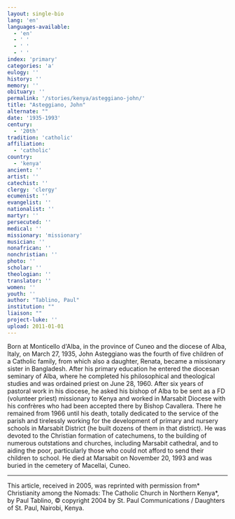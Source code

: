 ```yaml
---
layout: single-bio
lang: 'en'
languages-available:
  - 'en'
  - ' '
  - ' '
  - ' '
index: 'primary'
categories: 'a'
eulogy: ''
history: ''
memory: ''
obituary: ''
permalink: '/stories/kenya/asteggiano-john/'
title: "Asteggiano, John"
alternate: ""
date: '1935-1993'
century:
  - '20th'
tradition: 'catholic'
affiliation:
  - 'catholic'
country:
  - 'kenya'
ancient: ''
artist: ''
catechist: ''
clergy: 'clergy'
ecumenist: ''
evangelist: ''
nationalist: ''
martyr: ''
persecuted: ''
medical: ''
missionary: 'missionary'
musician: ''
nonafrican: ''
nonchristian: ''
photo: ''
scholar: ''
theologian: ''
translator: ''
women: ''
youth: ''
author: "Tablino, Paul"
institution: ""
liaison: ""
project-luke: ''
upload: 2011-01-01
---
```




Born at Monticello d'Alba, in the province of Cuneo and the diocese of Alba, Italy, on March 27, 1935, John Asteggiano was the fourth of five children of a Catholic family, from which also a daughter, Renata, became a missionary sister in Bangladesh. After his primary education he entered the diocesan seminary of Alba, where he completed his philosophical and theological studies and was ordained priest on June 28, 1960. After six years of pastoral work in his diocese, he asked his bishop of Alba to be sent as a FD (volunteer priest) missionary to Kenya and worked in Marsabit Diocese with his confrères who had been accepted there by Bishop Cavallera. There he remained from 1966 until his death, totally dedicated to the service of the parish and tirelessly working for the development of primary and nursery schools in Marsabit District (he built dozens of them in that district). He was devoted to the Christian formation of catechumens, to the building of numerous outstations and churches, including Marsabit cathedral, and to aiding the poor, particularly those who could not afford to send their children to school. He died at Marsabit on November 20, 1993 and was buried in the cemetery of Macellai, Cuneo.



---

This article, received in 2005, was reprinted with permission from* Christianity among the Nomads: The Catholic Church in Northern Kenya*, by Paul Tablino, © copyright 2004 by St. Paul Communications / Daughters of St. Paul, Nairobi, Kenya.
